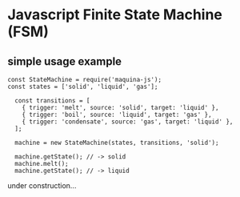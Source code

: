 # Javascript Finite State Machine (FSM)

## simple usage example
```
const StateMachine = require('maquina-js');
const states = ['solid', 'liquid', 'gas'];

  const transitions = [
    { trigger: 'melt', source: 'solid', target: 'liquid' },
    { trigger: 'boil', source: 'liquid', target: 'gas' },
    { trigger: 'condensate', source: 'gas', target: 'liquid' },
  ];

  machine = new StateMachine(states, transitions, 'solid');

  machine.getState(); // -> solid
  machine.melt();
  machine.getState(); // -> liquid

```

under construction...